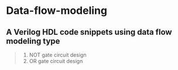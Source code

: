 # Data-flow-modeling
A Verilog HDL code snippets using data flow modeling type
--------------------------
> 1. NOT gate circuit design
> 2. OR gate circuit design
